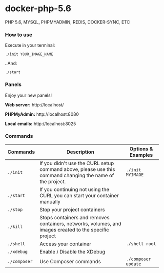 # docker-php-5.6
PHP 5.6, MYSQL, PHPMYADMIN, REDIS, DOCKER-SYNC, ETC

### How to use

Execute in your terminal:

```
./init YOUR_IMAGE_NAME
```

..And:

```
./start
```


### Panels

Enjoy your new panels!

**Web server:** http://localhost/

**PHPMyAdmin:** http://localhost:8080

**Local emails:** http://localhost:8025

### Commands

| Commands  | Description  | Options & Examples |
|---|---|---|
| `./init`  | If you didn't use the CURL setup command above, please use this command changing the name of the project.  | `./init MYIMAGE` |
| `./start`  | If you continuing not using the CURL you can start your container manually  | |
| `./stop`  | Stop your project containers  | |
| `./kill`  | Stops containers and removes containers, networks, volumes, and images created to the specific project  | |
| `./shell`  | Access your container  | `./shell root` | |
| `./xdebug`  |  Enable / Disable the XDebug | |
| `./composer`  |  Use Composer commands | `./composer update` |